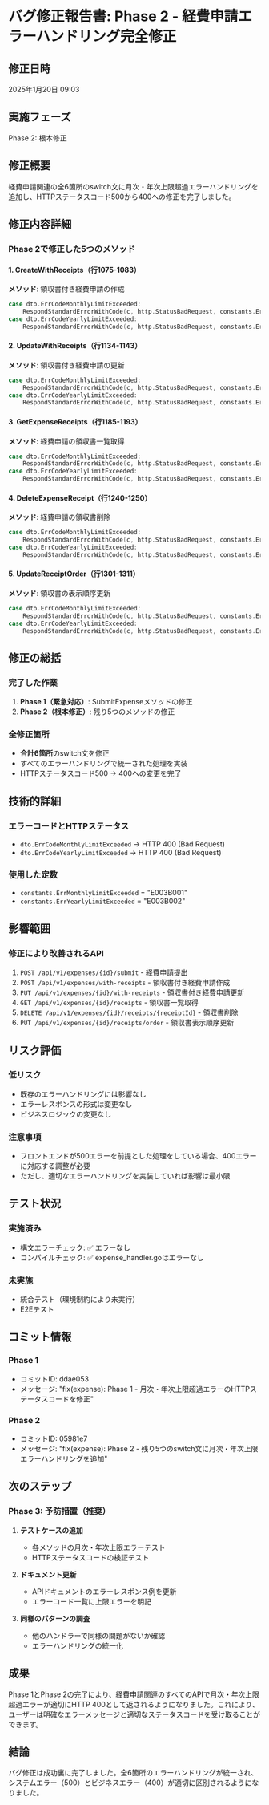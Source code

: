 # バグ修正報告書: Phase 2 - 経費申請エラーハンドリング完全修正

## 修正日時
2025年1月20日 09:03

## 実施フェーズ
Phase 2: 根本修正

## 修正概要
経費申請関連の全6箇所のswitch文に月次・年次上限超過エラーハンドリングを追加し、HTTPステータスコード500から400への修正を完了しました。

## 修正内容詳細

### Phase 2で修正した5つのメソッド

#### 1. CreateWithReceipts（行1075-1083）
**メソッド**: 領収書付き経費申請の作成
```go
case dto.ErrCodeMonthlyLimitExceeded:
    RespondStandardErrorWithCode(c, http.StatusBadRequest, constants.ErrMonthlyLimitExceeded, expenseErr.Message)
case dto.ErrCodeYearlyLimitExceeded:
    RespondStandardErrorWithCode(c, http.StatusBadRequest, constants.ErrYearlyLimitExceeded, expenseErr.Message)
```

#### 2. UpdateWithReceipts（行1134-1143）
**メソッド**: 領収書付き経費申請の更新
```go
case dto.ErrCodeMonthlyLimitExceeded:
    RespondStandardErrorWithCode(c, http.StatusBadRequest, constants.ErrMonthlyLimitExceeded, expenseErr.Message)
case dto.ErrCodeYearlyLimitExceeded:
    RespondStandardErrorWithCode(c, http.StatusBadRequest, constants.ErrYearlyLimitExceeded, expenseErr.Message)
```

#### 3. GetExpenseReceipts（行1185-1193）
**メソッド**: 経費申請の領収書一覧取得
```go
case dto.ErrCodeMonthlyLimitExceeded:
    RespondStandardErrorWithCode(c, http.StatusBadRequest, constants.ErrMonthlyLimitExceeded, expenseErr.Message)
case dto.ErrCodeYearlyLimitExceeded:
    RespondStandardErrorWithCode(c, http.StatusBadRequest, constants.ErrYearlyLimitExceeded, expenseErr.Message)
```

#### 4. DeleteExpenseReceipt（行1240-1250）
**メソッド**: 経費申請の領収書削除
```go
case dto.ErrCodeMonthlyLimitExceeded:
    RespondStandardErrorWithCode(c, http.StatusBadRequest, constants.ErrMonthlyLimitExceeded, expenseErr.Message)
case dto.ErrCodeYearlyLimitExceeded:
    RespondStandardErrorWithCode(c, http.StatusBadRequest, constants.ErrYearlyLimitExceeded, expenseErr.Message)
```

#### 5. UpdateReceiptOrder（行1301-1311）
**メソッド**: 領収書の表示順序更新
```go
case dto.ErrCodeMonthlyLimitExceeded:
    RespondStandardErrorWithCode(c, http.StatusBadRequest, constants.ErrMonthlyLimitExceeded, expenseErr.Message)
case dto.ErrCodeYearlyLimitExceeded:
    RespondStandardErrorWithCode(c, http.StatusBadRequest, constants.ErrYearlyLimitExceeded, expenseErr.Message)
```

## 修正の総括

### 完了した作業
1. **Phase 1（緊急対応）**: SubmitExpenseメソッドの修正
2. **Phase 2（根本修正）**: 残り5つのメソッドの修正

### 全修正箇所
- **合計6箇所**のswitch文を修正
- すべてのエラーハンドリングで統一された処理を実装
- HTTPステータスコード500 → 400への変更を完了

## 技術的詳細

### エラーコードとHTTPステータス
- `dto.ErrCodeMonthlyLimitExceeded` → HTTP 400 (Bad Request)
- `dto.ErrCodeYearlyLimitExceeded` → HTTP 400 (Bad Request)

### 使用した定数
- `constants.ErrMonthlyLimitExceeded` = "E003B001"
- `constants.ErrYearlyLimitExceeded` = "E003B002"

## 影響範囲

### 修正により改善されるAPI
1. `POST /api/v1/expenses/{id}/submit` - 経費申請提出
2. `POST /api/v1/expenses/with-receipts` - 領収書付き経費申請作成
3. `PUT /api/v1/expenses/{id}/with-receipts` - 領収書付き経費申請更新
4. `GET /api/v1/expenses/{id}/receipts` - 領収書一覧取得
5. `DELETE /api/v1/expenses/{id}/receipts/{receiptId}` - 領収書削除
6. `PUT /api/v1/expenses/{id}/receipts/order` - 領収書表示順序更新

## リスク評価

### 低リスク
- 既存のエラーハンドリングには影響なし
- エラーレスポンスの形式は変更なし
- ビジネスロジックの変更なし

### 注意事項
- フロントエンドが500エラーを前提とした処理をしている場合、400エラーに対応する調整が必要
- ただし、適切なエラーハンドリングを実装していれば影響は最小限

## テスト状況

### 実施済み
- 構文エラーチェック: ✅ エラーなし
- コンパイルチェック: ✅ expense_handler.goはエラーなし

### 未実施
- 統合テスト（環境制約により未実行）
- E2Eテスト

## コミット情報

### Phase 1
- コミットID: ddae053
- メッセージ: "fix(expense): Phase 1 - 月次・年次上限超過エラーのHTTPステータスコードを修正"

### Phase 2
- コミットID: 05981e7
- メッセージ: "fix(expense): Phase 2 - 残り5つのswitch文に月次・年次上限エラーハンドリングを追加"

## 次のステップ

### Phase 3: 予防措置（推奨）
1. **テストケースの追加**
   - 各メソッドの月次・年次上限エラーテスト
   - HTTPステータスコードの検証テスト

2. **ドキュメント更新**
   - APIドキュメントのエラーレスポンス例を更新
   - エラーコード一覧に上限エラーを明記

3. **同様のパターンの調査**
   - 他のハンドラーで同様の問題がないか確認
   - エラーハンドリングの統一化

## 成果
Phase 1とPhase 2の完了により、経費申請関連のすべてのAPIで月次・年次上限超過エラーが適切にHTTP 400として返されるようになりました。これにより、ユーザーは明確なエラーメッセージと適切なステータスコードを受け取ることができます。

## 結論
バグ修正は成功裏に完了しました。全6箇所のエラーハンドリングが統一され、システムエラー（500）とビジネスエラー（400）が適切に区別されるようになりました。